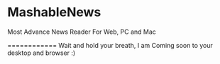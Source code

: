 MashableNews
============

Most Advance News Reader
For Web, PC and Mac

============
Wait and hold your breath, I am Coming soon to your desktop and browser :)
